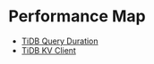 # Performance Map

- [TiDB Query Duration](tidb-query-duration.html)
- [TiDB KV Client](tidb-kv-client.html)
